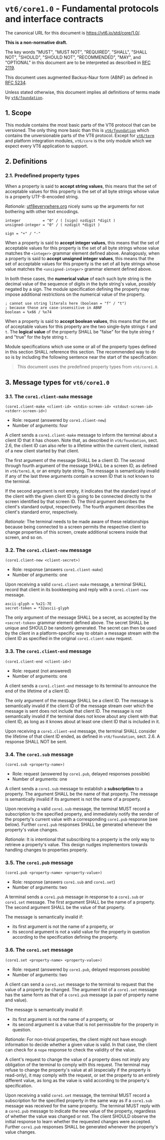 <!-- draft -->
# `vt6/core1.0` - Fundamental protocols and interface contracts

The canonical URL for this document is <https://vt6.io/std/core/1.0/>.

**This is a non-normative draft.**

The key words "MUST", "MUST NOT", "REQUIRED", "SHALL", "SHALL NOT", "SHOULD", "SHOULD NOT", "RECOMMENDED", "MAY", and "OPTIONAL" in this document are to be interpreted as described in [RFC 2119](https://tools.ietf.org/html/rfc2119).

This document uses augmented Backus-Naur form (ABNF) as defined in [RFC 5234](https://tools.ietf.org/html/rfc5234).

Unless stated otherwise, this document implies all definitions of terms made by [`vt6/foundation`](https://vt6.io/std/foundation/).

## 1. Scope

This module contains the most basic parts of the VT6 protocol that can be versioned.
The only thing more basic than this is [`vt6/foundation`](https://vt6.io/std/foundation/) which contains the unversionable parts of the VT6 protocol.
Except for [`vt6/term`](https://vt6.io/std/term/) and platform integration modules, `vt6/core` is the only module which we expect every VT6 application to support.

## 2. Definitions

### 2.1. Predefined property types

When a property is said to **accept string values**, this means that the set of acceptable values for this property is the set of all byte strings whose value is a properly UTF-8-encoded string.

*Rationale:* [utf8everywhere.org](http://utf8everywhere.org) nicely sums up the arguments for not bothering with other text encodings.

```abnf
integer          = "0" / ( [sign] nzdigit *digit )
unsigned-integer = "0" / ( nzdigit *digit )

sign = "+" / "-"
```

When a property is said to **accept integer values**, this means that the set of acceptable values for this property is the set of all byte strings whose value matches the `<integer>` grammar element defined above.
Analogously, when a property is said to **accept unsigned integer values**, this means that the set of acceptable values for this property is the set of all byte strings whose value matches the `<unsigned-integer>` grammar element defined above.

In both these cases, the **numerical value** of each such byte string is the decimal value of the sequence of digits in the byte string's value, possibly negated by a sign.
The module specification defining the property may impose additional restrictions on the numerical value of the property.

```abnf
; cannot use string literals here (boolean = "f" / "t")
; because those are case-insensitive in ABNF
boolean = %x66 / %x74
```

When a property is said to **accept boolean values**, this means that the set of acceptable values for this property are the two single-byte strings `f` and `t`.
The **logical value** of the property SHALL be "false" for the byte string `f` and "true" for the byte string `t`.

Module specifications which use some or all of the property types defined in this section SHALL reference this section.
The recommended way to do so is by including the following sentence near the start of the specification:

> This document uses the predefined property types from `vt6/core1.0`.

## 3. Message types for `vt6/core1.0`

### 3.1. The `core1.client-make` message

```vt6
(core1.client-make <client-id> <stdin-screen-id> <stdout-screen-id> <stderr-screen-id>)
```

- Role: request (answered by `core1.client-new`)
- Number of arguments: four

A client sends a `core1.client-make` message to inform the terminal about a client ID that it has chosen.
Note that, as described in `vt6/foundation`, sect. 2.6, the client ID can also refer to a lifetime within the current client, instead of a new client started by that client.

The first argument of the message SHALL be a client ID.
The second through fourth argument of the message SHALL be a screen ID, as defined in `vt6/term1.0`, or an empty byte string.
The message is semantically invalid if any of the last three arguments contain a screen ID that is not known to the terminal.

If the second argument is not empty, it indicates that the standard input of the client with the given client ID is going to be connected directly to the screen identified by that screen ID.
The third argument describes the client's standard output, respectively.
The fourth argument describes the client's standard error, respectively.

*Rationale:* The terminal needs to be made aware of these relationships because being connected to a screen permits the respective client to change properties of this screen, create additional screens inside that screen, and so on.

### 3.2. The `core1.client-new` message

```vt6
(core1.client-new <client-secret>)
```

- Role: response (answers `core1.client-make`)
- Number of arguments: one

Upon receiving a valid `core1.client-make` message, a terminal SHALL record that client in its bookkeeping and reply with a `core1.client-new` message.

```abnf
ascii-glyph = %x21-7E
secret-token = *32ascii-glyph
```

The only argument of the message SHALL be a secret, as accepted by the `<secret-token>` grammar element defined above.
The secret SHALL be unique and SHOULD be randomly generated.
The secret can then be used by the client in a platform-specific way to obtain a message stream with the client ID as specified in the original `core1.client-make` request.

### 3.3. The `core1.client-end` message

```vt6
(core1.client-end <client-id>)
```

- Role: request (not answered)
- Number of arguments: one

A client sends a `core1.client-end` message to its terminal to announce the end of the lifetime of a client ID.

The only argument of the message SHALL be a client ID.
The message is semantically invalid if the client ID of the message stream over which the message is sent does not include that client ID.
The message is not semantically invalid if the terminal does not know about any client with that client ID, as long as it knows about at least one client ID that is included in it.

Upon receiving a `core1.client-end` message, the terminal SHALL consider the lifetime of that client ID ended, as defined in `vt6/foundation`, sect. 2.6.
A response SHALL NOT be sent.

### 3.4. The `core1.sub` message

```vt6
(core1.sub <property-name>)
```

- Role: request (answered by `core1.pub`, delayed responses possible)
- Number of arguments: one

A client sends a `core1.sub` message to establish a **subscription** to a property.
The argument SHALL be the name of that property.
The message is semantically invalid if its argument is not the name of a property.

Upon receiving a valid `core1.sub` message, the terminal MUST record a subscription to the specified property, and immediately notify the sender of the property's current value with a corresponding `core1.pub` response (see below).
Further `core1.pub` responses SHALL be generated whenever the property's value changes.

*Rationale:* It is intentional that subscribing to a property is the only way to retrieve a property's value.
This design nudges implementors towards handling changes to properties properly.

### 3.5. The `core1.pub` message

```vt6
(core1.pub <property-name> <property-value>)
```

- Role: response (answers `core1.sub` and `core1.set`)
- Number of arguments: two

A terminal sends a `core1.pub` message in response to a `core1.sub` or `core1.set` message.
The first argument SHALL be the name of a property.
The second argument SHALL be the value of that property.

The message is semantically invalid if:

- its first argument is not the name of a property, or
- its second argument is not a valid value for the property in question according to the specification defining the property.

### 3.6. The `core1.set` message

```vt6
(core1.set <property-name> <property-value>)
```

- Role: request (answered by `core1.pub`, delayed responses possible)
- Number of arguments: two

A client can send a `core1.set` message to the terminal to request that the value of a property be changed.
The argument list of a `core1.set` message has the same form as that of a `core1.pub` message (a pair of property name and value).

The message is semantically invalid if:

- its first argument is not the name of a property, or
- its second argument is a value that is not permissible for the property in question.

*Rationale:* For non-trivial properties, the client might not have enough information to decide whether a given value is valid.
In that case, the client can check for a `nope` response to check the validity of the value.

A client's request to change the value of a property does not imply any obligation of the terminal to comply with this request.
The terminal may refuse to change the property's value at all (especially if the property is read-only), it may comply with the request, or set the property to an entirely different value, as long as the value is valid according to the property's specification.

Upon receiving a valid `core1.set` message, the terminal MUST record a subscription for the specified property in the same way as if a `core1.sub` message was received for the same property.
The terminal MUST reply with a `core1.pub` message to indicate the new value of the property, regardless of whether the value was changed or not.
The client SHOULD observe the initial response to learn whether the requested changes were accepted.
Further `core1.pub` responses SHALL be generated whenever the property's value changes.
